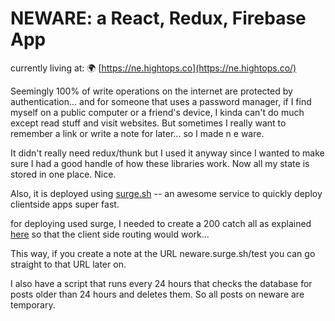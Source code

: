 # NEWARE: a React, Redux, Firebase App

currently living at: 🌍 [https://ne.hightops.co](https://ne.hightops.co/)

Seemingly 100% of write operations on the internet are protected by authentication... and for someone that uses a password manager, if I find myself on a public computer or a friend's device, I kinda can't do much except read stuff and visit websites. But sometimes I really want to remember a link or write a note for later... so I made n e ware. 

It didn't really need redux/thunk but I used it anyway since I wanted to make sure I had a good handle of how these libraries work. Now all my state is stored in one place. Nice. 

Also, it is deployed using [surge.sh](https://surge.sh) -- an awesome service to quickly deploy clientside apps super fast.

for deploying used surge, I needed to create a 200 catch all as explained [here](https://surge.sh/help/adding-a-200-page-for-client-side-routing) so that the client side routing would work...

This way, if you create a note at the URL neware.surge.sh/test you can go straight to that URL later on.

I also have a script that runs every 24 hours that checks the database for posts older than 24 hours and deletes them. So all posts on neware are temporary.
